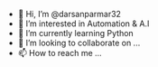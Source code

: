 - 👋 Hi, I’m @darsanparmar32
- 👀 I’m interested in Automation & A.I
- 🌱 I’m currently learning Python
- 💞️ I’m looking to collaborate on ...
- 📫 How to reach me ...

<!---
darsanparmar32/darsanparmar32 is a ✨ special ✨ repository because its `README.md` (this file) appears on your GitHub profile.
You can click the Preview link to take a look at your changes.
--->
